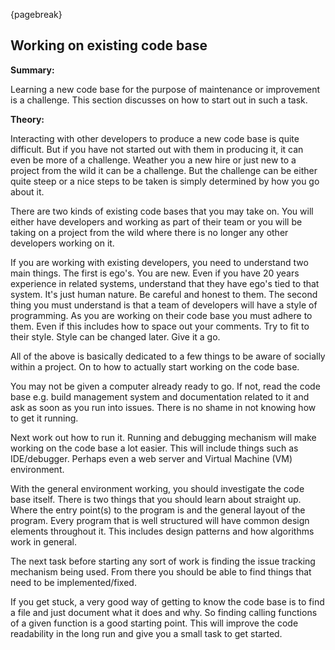 {pagebreak}

## Working on existing code base
**Summary:**

Learning a new code base for the purpose of maintenance or improvement is a challenge. This section discusses on how to start out in such a task.

**Theory:**

Interacting with other developers to produce a new code base is quite difficult. But if you have not started out with them in producing it, it can even be more of a challenge. Weather you a new hire or just new to a project from the wild it can be a challenge.
But the challenge can be either quite steep or a nice steps to be taken is simply determined by how you go about it.

There are two kinds of existing code bases that you may take on. You will either have developers and working as part of their team or you will be taking on a project from the wild where there is no longer any other developers working on it.

If you are working with existing developers, you need to understand two main things. The first is ego's. You are new. Even if you have 20 years experience in related systems, understand that they have ego's tied to that system. It's just human nature. Be careful and honest to them.
The second thing you must understand is that a team of developers will have a style of programming. As you are working on their code base you must adhere to them. Even if this includes how to space out your comments. Try to fit to their style. Style can be changed later. Give it a go.

All of the above is basically dedicated to a few things to be aware of socially within a project. On to how to actually start working on the code base.

You may not be given a computer already ready to go. If not, read the code base e.g. build management system and documentation related to it and ask as soon as you run into issues. There is no shame in not knowing how to get it running.

Next work out how to run it. Running and debugging mechanism will make working on the code base a lot easier. This will include things such as IDE/debugger. Perhaps even a web server and Virtual Machine (VM) environment.

With the general environment working, you should investigate the code base itself. There is two things that you should learn about straight up. Where the entry point(s) to the program is and the general layout of the program. Every program that is well structured will have common design elements throughout it. This includes design patterns and how algorithms work in general.

The next task before starting any sort of work is finding the issue tracking mechanism being used. From there you should be able to find things that need to be implemented/fixed.

If you get stuck, a very good way of getting to know the code base is to find a file and just document what it does and why. So finding calling functions of a given function is a good starting point. This will improve the code readability in the long run and give you a small task to get started.